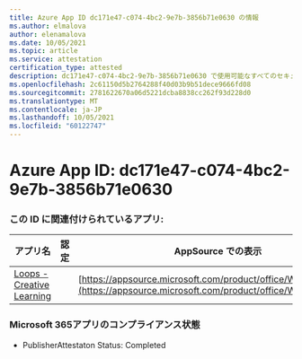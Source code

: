```yaml
---
title: Azure App ID dc171e47-c074-4bc2-9e7b-3856b71e0630 の情報
ms.author: elmalova
author: elenamalova
ms.date: 10/05/2021
ms.topic: article
ms.service: attestation
certification_type: attested
description: dc171e47-c074-4bc2-9e7b-3856b71e0630 で使用可能なすべてのセキュリティおよびコンプライアンス情報。
ms.openlocfilehash: 2c61150d5b2764288f40d03b9b51dece9666fd08
ms.sourcegitcommit: 2781622670a06d5221dcba8838cc262f93d228d0
ms.translationtype: MT
ms.contentlocale: ja-JP
ms.lasthandoff: 10/05/2021
ms.locfileid: "60122747"
---
```

# <a name="azure-app-id-dc171e47-c074-4bc2-9e7b-3856b71e0630"></a>Azure App ID: dc171e47-c074-4bc2-9e7b-3856b71e0630


### <a name="apps-associated-with-this-id"></a>この ID に関連付けられているアプリ:
| **アプリ名** | **認定** | **AppSource での表示** |
|--------------|---------------|-----------------------|
| [Loops - Creative Learning](https://docs.microsoft.com/microsoft-365-app-certification/forward/WA200003074) |  | [https://appsource.microsoft.com/product/office/WA200003074](https://appsource.microsoft.com/product/office/WA200003074) |

### <a name="microsoft-365-app-compliance-status"></a>Microsoft 365アプリのコンプライアンス状態
- PublisherAttestaton Status: Completed
